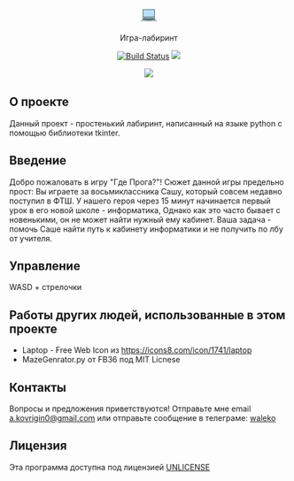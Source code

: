 <p align="center">
  <a href="https://alexkovrigin.me/gde-proga">
    <img alt="PictureCrypt" src="./src/images/target.gif">
  </a>
</p>

<p align="center">
  Игра-лабиринт
</p>
<p align="center">
  <a href="https://travis-ci.com/waleko/gde-proga"><img alt="Build Status" src="https://travis-ci.com/waleko/gde-proga.svg?branch=master"></a>
  <a href="https://www.codacy.com/app/waleko/gde-proga?utm_source=github.com&amp;utm_medium=referral&amp;utm_content=waleko/gde-proga&amp;utm_campaign=Badge_Grade"><img src="https://api.codacy.com/project/badge/Grade/f86eacfcdddd4ea4a6dcac32926bc509"/></a>
</p>

<p align="center">
  <img src="https://alexkovrigin.me/data/gde-proga-screenshot.png"/>
</p>

## О проекте
Данный проект - простенький лабиринт, написанный на языке python с помощью библиотеки tkinter.

## Введение
Добро пожаловать в игру "Где Прога?"!
Сюжет данной игры предельно прост:
Вы играете за восьмиклассника Сашу, который совсем недавно поступил в ФТШ.
У нашего героя через 15 минут начинается первый урок в его новой школе - информатика,
Однако как это часто бывает с новенькими, он не может найти нужный ему кабинет.
Ваша задача - помочь Саше найти путь к кабинету информатики и не получить по лбу от учителя.

## Управление
WASD + стрелочки
<!-- "Добро пожаловать в игру \"Где Прога?\"!\n" \
                   "Сюжет данной игры предельно прост:\n" \
                   "Вы играете за восьмиклассника Сашу, который совсем недавно поступил в ФТШ.\n" \
                   "У нашего героя через 15 минут начинается первый урок в его новой школе - информатика,\n" \
                   "Однако как это часто бывает с новенькими, он не может найти нужный ему кабинет.\n" \
                   "Ваша задача - помочь Саше найти путь к кабинету информатики и не получить по лбу от учителя.\n" \
                   "\n" \
                   "Управление:\n" \
                   "WASD + стрелочки\n" \
                   "\n" \
                   "Удачи!" -->

## Работы других людей, использованные в этом проекте
* Laptop - Free Web Icon из https://icons8.com/icon/1741/laptop
* MazeGenrator.py от FB36 под MIT Licnese

## Контакты
Вопросы и предложения приветствуются!
Отправьте мне email a.kovrigin0@gmail.com или отправьте сообщение в телеграме: [waleko](t.me/waleko)

## Лицензия
Эта программа доступна под лицензией [UNLICENSE](http://unlicense.org/)
